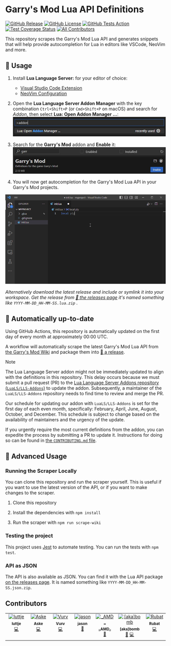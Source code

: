 # Garry's Mod Lua API Definitions

[![GitHub Release](https://img.shields.io/github/v/release/luttje/glua-api-snippets)](https://github.com/luttje/glua-api-snippets/releases)
[![GitHub License](https://img.shields.io/github/license/luttje/glua-api-snippets)](https://github.com/luttje/glua-api-snippets/blob/main/LICENSE)
[![GitHub Tests Action](https://github.com/luttje/glua-api-snippets/actions/workflows/tests.yml/badge.svg)](https://github.com/luttje/glua-api-snippets/actions/workflows/tests.yml)
[![Test Coverage Status](https://coveralls.io/repos/github/luttje/glua-api-snippets/badge.svg?branch=main)](https://coveralls.io/github/luttje/glua-api-snippets?branch=main)
[![All Contributors](https://img.shields.io/github/all-contributors/luttje/glua-api-snippets?color=ee8449&style=flat-square)](#contributors)

This repository scrapes the Garry's Mod Lua API and generates snippets that will help provide autocompletion for Lua in editors like VSCode, NeoVim and more.

## 🔨 Usage

1. Install **Lua Language Server:** for your editor of choice:
    * [Visual Studio Code Extension](https://marketplace.visualstudio.com/items?itemName=sumneko.lua)
    * [NeoVim Configuration](https://github.com/LuaLS/lua-language-server#neovim)
  
2. Open the **Lua Language Server Addon Manager** with the key combination `Ctrl+Shift+P` (or `Cmd+Shift+P` on macOS) and search for *Addon*, then select **Lua: Open Addon Manager ...**:
![VSCode editor command suggestion showing: Lua: Open Addon Manager ...](docs/lls-addon-manager-command.jpg)

3. Search for the **Garry's Mod** addon and **Enable** it:
![Lua Language Server Addon Manager showing the Garry's Mod addon](docs/lls-addon-manager-gmod.jpg)

4. You will now get autocompletion for the Garry's Mod Lua API in your Garry's Mod projects.

<div align="center">

  ![VSCode showing autocomplete options from the GLua API while typing code with EmmyLua](docs/demo-autocompletion.gif)

</div>

*Alternatively download the latest release and include or symlink it into your workspace. Get the release from [🔗 the releases page](https://github.com/luttje/glua-api-snippets/releases) it's named something like `YYYY-MM-DD_HH-MM-SS.lua.zip` .*

## 📅 Automatically up-to-date

Using GitHub Actions, this repository is automatically updated on the first day of every month at approximately 00:00 UTC.

A workflow will automatically scrape the latest Garry's Mod Lua API from [the Garry's Mod Wiki](https://wiki.facepunch.com/gmod/) and package them into [🔗 a release](https://github.com/luttje/glua-api-snippets/releases).

> [!NOTE]
>
> The Lua Language Server addon might not be immediately updated to align with the definitions in this repository. This delay occurs because we must submit a pull request (PR) to the [Lua Language Server Addons repository (`LuaLS/LLS-Addons`)](https://github.com/LuaLS/LLS-Addons) to update the addon. Subsequently, a maintainer of the `LuaLS/LLS-Addons` repository needs to find time to review and merge the PR.
>
> Our schedule for updating our addon with `LuaLS/LLS-Addons` is set for the first day of each even month, specifically: February, April, June, August, October, and December.
> This schedule is subject to change based on the availability of maintainers and the urgency of the update.
>
> If you urgently require the most current definitions from the addon, you can expedite the process by submitting a PR to update it. Instructions for doing so can be found in [the `CONTRIBUTING.md` file](https://github.com/luttje/glua-api-snippets/blob/main/CONTRIBUTING.md#updating-the-addon-for-lua-language-server).

## 🤖 Advanced Usage

### Running the Scraper Locally

You can clone this repository and run the scraper yourself. This is useful if you want to use the latest version of the API, or if you want to make changes to the scraper.

1. Clone this repository

2. Install the dependencies with `npm install`

3. Run the scraper with `npm run scrape-wiki`

### Testing the project

This project uses [Jest](https://jestjs.io/) to automate testing. You can run the tests with `npm test`.

### API as JSON

The API is also available as JSON. You can find it with the Lua API package [on the releases page](https://github.com/luttje/glua-api-snippets/releases). It is named something like `YYYY-MM-DD_HH-MM-SS.json.zip`.

## Contributors

<!-- ALL-CONTRIBUTORS-LIST:START - Do not remove or modify this section -->
<!-- prettier-ignore-start -->
<!-- markdownlint-disable -->
<table>
  <tbody>
    <tr>
      <td align="center" valign="top" width="14.28%"><a href="https://github.com/luttje"><img src="https://avatars.githubusercontent.com/u/2738114?v=4?s=100" width="100px;" alt="luttje"/><br /><sub><b>luttje</b></sub></a><br /><a href="#code-luttje" title="Code">💻</a></td>
      <td align="center" valign="top" width="14.28%"><a href="https://github.com/aske02"><img src="https://avatars.githubusercontent.com/u/45128441?v=4?s=100" width="100px;" alt="Aske"/><br /><sub><b>Aske</b></sub></a><br /><a href="#code-aske02" title="Code">💻</a></td>
      <td align="center" valign="top" width="14.28%"><a href="https://vurv78.github.io/"><img src="https://avatars.githubusercontent.com/u/56230599?v=4?s=100" width="100px;" alt="Vurv"/><br /><sub><b>Vurv</b></sub></a><br /><a href="#code-Vurv78" title="Code">💻</a></td>
      <td align="center" valign="top" width="14.28%"><a href="https://github.com/yogwoggf"><img src="https://avatars.githubusercontent.com/u/100450992?v=4?s=100" width="100px;" alt="jason"/><br /><sub><b>jason</b></sub></a><br /><a href="#ideas-yogwoggf" title="Ideas, Planning, & Feedback">🤔</a></td>
      <td align="center" valign="top" width="14.28%"><a href="https://blog.amd-nick.me"><img src="https://avatars.githubusercontent.com/u/9200174?v=4?s=100" width="100px;" alt="_AMD_"/><br /><sub><b>_AMD_</b></sub></a><br /><a href="#bug-AMD-NICK" title="Bug reports">🐛</a></td>
      <td align="center" valign="top" width="14.28%"><a href="https://github.com/b0mbie"><img src="https://avatars.githubusercontent.com/u/69766525?v=4?s=100" width="100px;" alt="[aka]bomb"/><br /><sub><b>[aka]bomb</b></sub></a><br /><a href="#bug-b0mbie" title="Bug reports">🐛</a> <a href="#code-b0mbie" title="Code">💻</a></td>
      <td align="center" valign="top" width="14.28%"><a href="http://steamcommunity.com/id/Robotboy655"><img src="https://avatars.githubusercontent.com/u/3299036?v=4?s=100" width="100px;" alt="Rubat"/><br /><sub><b>Rubat</b></sub></a><br /><a href="#code-robotboy655" title="Code">💻</a></td>
    </tr>
  </tbody>
</table>

<!-- markdownlint-restore -->
<!-- prettier-ignore-end -->

<!-- ALL-CONTRIBUTORS-LIST:END -->

